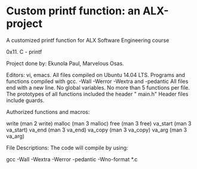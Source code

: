 # Custom printf function: an ALX-project

A customized printf function for ALX Software Engineering course

0x11. C - printf

Project done by: Ekunola Paul, Marvelous Osas.



Editors: vi, emacs. All files compiled on Ubuntu 14.04 LTS. Programs and functions compiled with gcc. -Wall -Werror -Wextra and -pedantic All files end with a new line. No global variables. No more than 5 functions per file. The prototypes of all functions included the header " main.h" Header files include guards.

Authorized functions and macros:

write (man 2 write) malloc (man 3 malloc) free (man 3 free) va_start (man 3 va_start) va_end (man 3 va_end) va_copy (man 3 va_copy) va_arg (man 3 va_arg)

File Descriptions:
The code will compile by using:

gcc -Wall -Wextra -Werror -pedantic -Wno-format *.c
